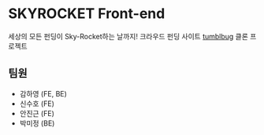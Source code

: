 # SKYROCKET Front-end

세상의 모든 펀딩이 Sky-Rocket하는 날까지!
크라우드 펀딩 사이트 <a href="https://tumblbug.com/" target="_blank">tumblbug</a> 클론 프로젝트

## 팀원

- 감하영 (FE, BE)
- 신수호 (FE)
- 안진근 (FE)
- 박미정 (BE)
